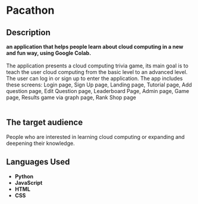 <h1>Pacathon</h1>



<h2>Description</h2>
<b>an application that helps people learn about cloud computing in a new and fun way, using Google Colab.
</b>
<br />
<br />
The application presents a cloud computing trivia game, its main goal is to teach the user cloud computing from the basic level to an advanced level.
The user can log in or sign up to enter the application. The app includes these screens: Login page, Sign Up page, Landing page, Tutorial page, Add question page, Edit Question page, Leaderboard Page, Admin page, Game page, Results game via graph page, Rank Shop page

<br />
<br />


<h2>The target audience</h2>

People who are interested in learning cloud computing or expanding and deepening their knowledge.
<h2>Languages Used</h2>

- <b>Python </b>
- <b>JavaScript </b>
- <b>HTML </b>
- <b>CSS </b>





<!--
 ```diff
- text in red
+ text in green
! text in orange
# text in gray
@@ text in purple (and bold)@@
```
--!>
